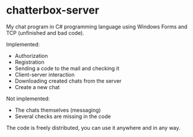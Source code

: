 # chatterbox-server
My chat program in C# programming language using Windows Forms and TCP (unfinished and bad code).

Implemented:
- Authorization
- Registration
- Sending a code to the mail and checking it
- Client-server interaction
- Downloading created chats from the server
- Create a new chat

Not implemented:
- The chats themselves (messaging)
- Several checks are missing in the code

The code is freely distributed, you can use it anywhere and in any way.
